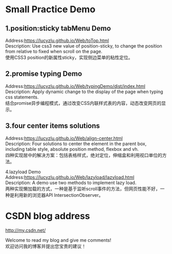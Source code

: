 Small Practice Demo
===
1.position:sticky tabMenu Demo
-
Address:https://lucyzlu.github.io/Web/toTop.html<br>
Description: 
Use css3 new value of position-sticky, to change the position from relative to fixed when scroll on the page. <br>
使用CSS3 position的新属性sticky，实现侧边菜单的粘性定位。

2.promise typing Demo
-
Address:https://lucyzlu.github.io/Web/typingDemo/dist/index.html<br>
Description: Apply dynamic change to the display of the page when typing css statements.<br>
结合promise异步编程模式，通过改变CSS内联样式表的内容，动态改变网页的显示。

3.four center items solutions
-
Address:https://lucyzlu.github.io/Web/align-center.html<br>
Description: Four solutions to center the element in the parent box, including table style, absolute position method, flexbox and vh.<br>
四种实现居中的解决方案：包括表格样式，绝对定位，伸缩盒和利用视口单位的方法。

4.lazyload Demo
Address:https://lucyzlu.github.io/Web/lazyload/lazyload.html<br>
Description: A demo use two methods to implement lazy load.<br>
两种实现懒加载的方式，一种是基于监听scroll事件的方法，但网页性能不好，一种是利用新的浏览器API IntersectionObserver。


CSDN blog address
===
http://my.csdn.net/

Welcome to read my blog and give me comments!<br>
欢迎访问我的博客并提出您宝贵的建议！
